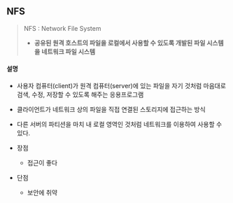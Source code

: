 ## NFS

> NFS : Network File System
>
> - **공유된 원격 호스트의 파일을 로컬에서 사용할 수 있도록 개발된 파일 시스템을 네트워크 파일 시스템**

#### 설명

- 사용자 컴퓨터(client)가 원격 컴퓨터(server)에 있는 파일을 자기 것처럼 마음대로 검색, 수정, 저장할 수 있도록 해주는 응용프로그램
- 클라이언트가 네트워크 상의 파일을 직접 연결된 스토리지에 접근하는 방식
- 다른 서버의 파티션을 마치 내 로컬 영역인 것처럼 네트워크를 이용하여 사용할 수 있다.



- 장점
  - 접근이 좋다
- 단점
  - 보안에 취약